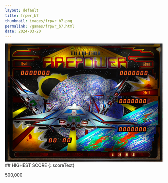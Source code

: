 ```yaml
---
layout: default
title: frpwr_b7
thumbnail: images/frpwr_b7.png
permalink: /games/frpwr_b7.html
date: 2024-03-20
---
```


<img src="../images/frpwr_b7.png" class="gameThumbnail img-fluid mx-auto align-middle">
## HIGHEST SCORE
{:.scoreText}

500,000
